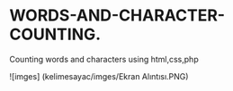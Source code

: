 # WORDS-AND-CHARACTER-COUNTING.
Counting words and characters using html,css,php

![imges] (kelimesayac/imges/Ekran Alıntısı.PNG)
